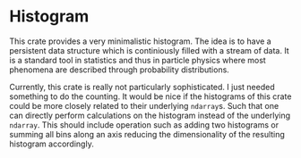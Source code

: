 # Histogram

This crate provides a very minimalistic histogram. The idea is to have a persistent data structure which is continiously filled with a stream of data. It is a standard tool in statistics and thus in particle physics where most phenomena are described through probability distributions.

Currently, this crate is really not particularly sophisticated. I just needed something to do the counting. It would be nice if the histograms of this crate could be more closely related to their underlying `ndarray`s. Such that one can directly perform calculations on the histogram instead of the underlying `ndarray`. This should include operation such as adding two histograms or summing all bins along an axis reducing the dimensionality of the resulting histogram accordingly.
